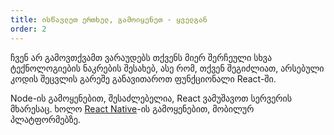 ```yaml
---
title: ისწავლეთ ერთხელ, გამოიყენეთ - ყველგან
order: 2
---
```


ჩვენ არ გამოვთქვამთ ვარაუდებს თქვენს მიერ შერჩეული სხვა ტექნოლოგიების ნაკრების შესახებ, ასე რომ, თქვენ შეგიძლიათ, არსებული კოდის შეცვლის გარეშე განავითაროთ ფუნქციონალი React-ში.

Node-ის გამოყენებით, შესაძლებელია, React ვამუშავოთ სერვერის მხარესაც. ხოლო [React Native](https://reactnative.dev/)-ის გამოყენებით, მობილურ პლატფორმებზე.